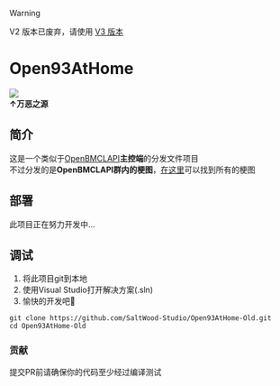 > [!WARNING]
> V2 版本已废弃，请使用 [V3 版本](https://github.com/SaltWood-Studio/Open93AtHome-V3)
# Open93AtHome
<img src="https://raw.githubusercontent.com/Mxmilu666/bangbang93HUB/main/8Mi_Yile/%E6%88%91%E5%92%8C%E4%BA%B2%E5%A6%B9%E6%9C%80%E8%BF%91.jpg"><br>
**↑万恶之源**

## 简介
这是一个类似于[OpenBMCLAPI](https://github.com/bangbang93/openbmclapi)**主控端**的分发文件项目<br>
不过分发的是**OpenBMCLAPI群内的梗图**，[在这里](https://github.com/Mxmilu666/bangbang93HUB)可以找到所有的梗图
## 部署
此项目正在努力开发中...
## 调试
1. 将此项目git到本地
2. 使用Visual Studio打开解决方案(.sln)
3. 愉快的开发吧🎉
``` shell
git clone https://github.com/SaltWood-Studio/Open93AtHome-Old.git
cd Open93AtHome-Old
```
### 贡献
提交PR前请确保你的代码至少经过编译测试
